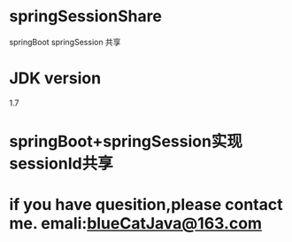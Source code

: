 # springSessionShare
springBoot springSession 共享
# JDK version
1.7
# springBoot+springSession实现 sessionId共享

# if you have quesition,please contact me. emali:blueCatJava@163.com
